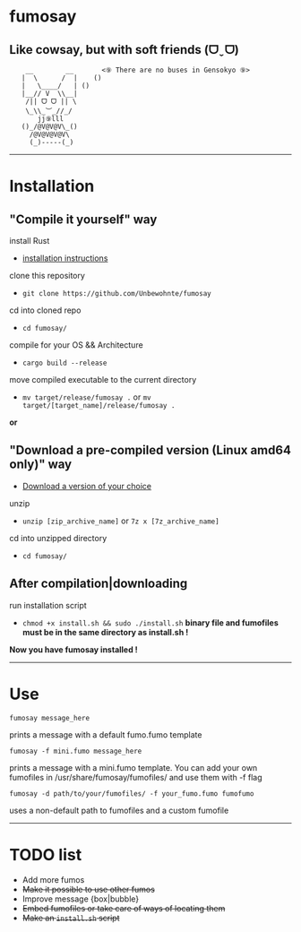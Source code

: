 # fumosay
## Like cowsay, but with soft friends (ᗜˬᗜ)
```
    __        __       <⑨ There are no buses in Gensokyo ⑨>
   |  \      /  |    ()
   |   \____/   | ()
   |__// V  \\__|
    /|| ᗜ ᗜ || \
    \_\\_︶_//_/
       jj⑨lll
   ()_/@V@V@V\_()
     /@V@V@V@V\
     (_)-----(_)
```
---

# Installation

## "Compile it yourself" way
install Rust
- [installation instructions](https://www.rust-lang.org/tools/install)

clone this repository
- `git clone https://github.com/Unbewohnte/fumosay`

cd into cloned repo
- `cd fumosay/`

compile for your OS && Architecture
- `cargo build --release`

move compiled executable to the current directory
- `mv target/release/fumosay .` or `mv target/[target_name]/release/fumosay .`

**or**

## "Download a pre-compiled version (Linux amd64 only)" way
- [Download a version of your choice](https://github.com/Unbewohnte/fumosay/releases)

unzip
- `unzip [zip_archive_name]` or `7z x [7z_archive_name]`

cd into unzipped directory
- `cd fumosay/`

## After compilation|downloading

run installation script
- `chmod +x install.sh && sudo ./install.sh`
**binary file and fumofiles must be in the same directory as install.sh !**

**Now you have fumosay installed !**

---

# Use
```
fumosay message_here
```
prints a message with a default fumo.fumo template

```
fumosay -f mini.fumo message_here
```
prints a message with a mini.fumo template. You can add your own fumofiles
in /usr/share/fumosay/fumofiles/ and use them with -f flag

```
fumosay -d path/to/your/fumofiles/ -f your_fumo.fumo fumofumo
```
uses a non-default path to fumofiles and a custom fumofile

---

# TODO list

- Add more fumos
- ~~Make it possible to use other fumos~~
- Improve message {box|bubble}
- ~~Embed fumofiles or take care of ways of locating them~~
- ~~Make an `install.sh` script~~
